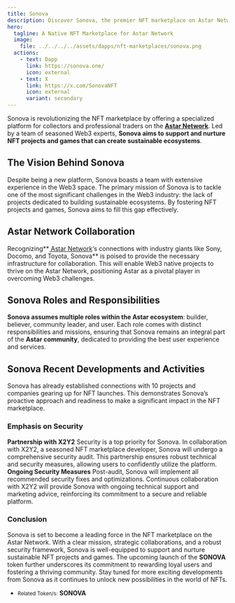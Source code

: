 ```yaml
---
title: Sonova
description: Discover Sonova, the premier NFT marketplace on Astar Network, dedicated to sustainable ecosystems and secure trading. 
hero:
  tagline: A Native NFT Marketplace for Astar Network
  image: 
    file: ../../../../assets/dapps/nft-marketplaces/sonova.png
  actions:
    - text: Dapp
      link: https://sonova.one/
      icon: external
    - text: X
      link: https://x.com/SonovaNFT
      icon: external
      variant: secondary
---
```


Sonova is revolutionizing the NFT marketplace by offering a specialized platform for collectors and professional traders on the [**Astar Network**](https://dablock.com/dapps/astar-network/). Led by a team of seasoned Web3 experts, **Sonova aims to support and nurture NFT projects and games that can create sustainable ecosystems**.

## The Vision Behind Sonova
Despite being a new platform, Sonova boasts a team with extensive experience in the Web3 space. The primary mission of Sonova is to tackle one of the most significant challenges in the Web3 industry: the lack of projects dedicated to building sustainable ecosystems. By fostering NFT projects and games, Sonova aims to fill this gap effectively.

## Astar Network Collaboration
Recognizing**[ Astar Network](https://dablock.com/dapps/astar-network/)‘s connections with industry giants like Sony, Docomo, and Toyota, Sonova** is poised to provide the necessary infrastructure for collaboration. This will enable Web3 native projects to thrive on the Astar Network, positioning Astar as a pivotal player in overcoming Web3 challenges.

## Sonova Roles and Responsibilities
**Sonova assumes multiple roles within the Astar ecosystem**: builder, believer, community leader, and user. Each role comes with distinct responsibilities and missions, ensuring that Sonova remains an integral part of the **Astar community**, dedicated to providing the best user experience and services.

## Sonova Recent Developments and Activities
Sonova has already established connections with 10 projects and companies gearing up for NFT launches. This demonstrates Sonova’s proactive approach and readiness to make a significant impact in the NFT marketplace.

### Emphasis on Security
**Partnership with X2Y2**
Security is a top priority for Sonova. In collaboration with X2Y2, a seasoned NFT marketplace developer, Sonova will undergo a comprehensive security audit. This partnership ensures robust technical and security measures, allowing users to confidently utilize the platform.
**Ongoing Security Measures**
Post-audit, Sonova will implement all recommended security fixes and optimizations. Continuous collaboration with X2Y2 will provide Sonova with ongoing technical support and marketing advice, reinforcing its commitment to a secure and reliable platform.

### Conclusion
Sonova is set to become a leading force in the NFT marketplace on the Astar Network. With a clear mission, strategic collaborations, and a robust security framework, Sonova is well-equipped to support and nurture sustainable NFT projects and games. The upcoming launch of the **SONOVA** token further underscores its commitment to rewarding loyal users and fostering a thriving community. Stay tuned for more exciting developments from Sonova as it continues to unlock new possibilities in the world of NFTs.
- <small>Related Token/s:</small> **SONOVA**
